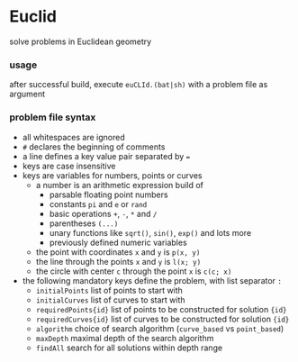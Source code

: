 # Euclid
solve problems in Euclidean geometry
### usage
after successful build, execute `euCLId.(bat|sh)` with a problem file as argument
### problem file syntax
* all whitespaces are ignored
* `#` declares the beginning of comments
* a line defines a key value pair separated by `=`
* keys are case insensitive
* keys are variables for numbers, points or curves
  * a number is an arithmetic expression build of
    * parsable floating point numbers
    * constants `pi` and `e` or `rand`
    * basic operations `+`, `-`, `*` and `/`
    * parentheses `(...)`
    * unary functions like `sqrt()`, `sin()`, `exp()` and lots more
    * previously defined numeric variables
  * the point with coordinates `x` and `y` is `p(x, y)`
  * the line through the points `x` and `y` is `l(x; y)`
  * the circle with center `c` through the point `x` is `c(c; x)`
* the following mandatory keys define the problem, with list separator `:`
  * `initialPoints` list of points to start with
  * `initialCurves` list of curves to start with
  * `requiredPoints{id}` list of points to be constructed for solution `{id}`
  * `requiredCurves{id}` list of curves to be constructed for solution `{id}`
  * `algorithm` choice of search algorithm (`curve_based` vs `point_based`)
  * `maxDepth` maximal depth of the search algorithm
  * `findAll` search for all solutions within depth range
